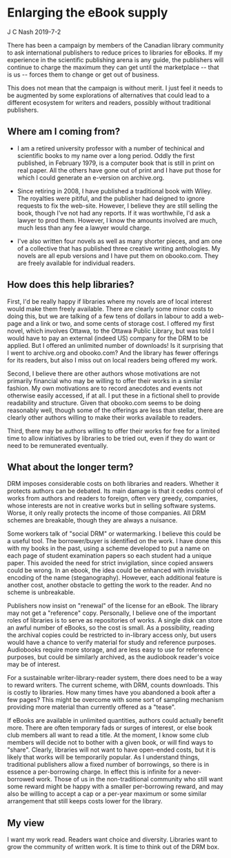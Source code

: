# Enlarging the eBook supply

J C Nash  2019-7-2

There has been a campaign by members of the Canadian library community to
ask international publishers to reduce prices to libraries for eBooks. 
If my experience in the scientific publishing arena is any guide, the
publishers will continue to charge the maximum they can get until the
marketplace -- that is us -- forces them to change or get out of business.

This does not mean that the campaign is without merit. I just feel it needs
to be augmented by some explorations of alternatives that could lead
to a different ecosystem for writers and readers, possibly without traditional
publishers.

## Where am I coming from?

- I am a retired university professor with a number of techinical and 
scientific books to my name over a long period. Oddly the first published,
in February 1979, is a computer book that is still in print on real paper.
All the others have gone out of print and I have put those for which I
could generate an e-version on archive.org.

- Since retiring in 2008, I have published a traditional book with Wiley.
The royalties were pitiful, and the publisher had deigned to ignore requests
to fix the web-site. However, I believe they are still selling the book, though
I've not had any reports. If it was worthwhile, I'd ask a lawyer to prod them.
However, I know the amounts involved are much, much less than any fee a lawyer
would charge.

- I've also written four novels as well as many shorter pieces, and am one of
a collective that has published three creative writing anthologies. My novels
are all epub versions and I have put them on obooko.com. They are freely
available for individual readers.

## How does this help libraries?

First, I'd be really happy if libraries where my novels are of local interest
would make them freely available. There are clearly some minor costs to doing this,
but we are talking of a few tens of dollars in labour to add a web-page and a link or two,
and some cents of storage cost. I offered my first novel, which involves 
Ottawa, to the Ottawa Public Library, but was told I would have to pay an
external (indeed US) company for the DRM to be applied. But I offered an
unlimited number of downloads! Is it surprising that I went to archive.org
and obooko.com? And the library has fewer offerings for its readers, but 
also I miss out on local readers being offered my work. 

Second, I believe there are other authors whose motivations are not primarily financial
who may be willing to offer their works in a similar fashion. My own motivations are to
record anecdotes and events not otherwise easily accessed, if at all. I put 
these in a fictional shell to provide readability and structure. Given that
obooko.com seems to be doing reasonably well, though some of the offerings 
are less than stellar, there are clearly other authors willing to make their 
works available to readers.

Third, there may be authors willing to offer their works for free for a limited
time to allow initiatives by libraries to be tried out, even if they do want or
need to be remunerated eventually.

## What about the longer term?

DRM imposes considerable costs on both libraries and readers. Whether it protects authors
can be debated. Its main damage is that it cedes control of
works from authors and readers to foreign, often very greedy, companies, whose 
interests are not in creative works but in selling software systems. Worse, it
only really protects the income of those companies. All DRM schemes are breakable,
though they are always a nuisance. 

Some workers talk of "social DRM" or watermarking. I believe this could be a
useful tool. The borrower/buyer is identified on the work. I have done this with
my books in the past, using a scheme developed to put a name on each page
of student examination papers so each student had a unique paper. This
avoided the need for strict invigilation, since copied answers could be wrong.
In an ebook, the idea could be enhanced with invisible encoding of the name
(steganography). However, each additional feature is another cost, another
obstacle to getting the work to the reader. And no scheme is unbreakable. 

Publishers now insist on "renewal" of the license for an eBook. The library may
not get a "reference" copy. Personally, I believe one of the important roles
of libraries is to serve as repositories of works. A single disk can store an
awful number of eBooks, so the cost is small. As a possibility, reading the
archival copies could be restricted to in-library access only, but users
would have a chance to verify material for study and reference purposes.
Audiobooks require more storage, and are less easy to use for reference purposes,
but could be similarly archived, as the audiobook reader's voice may be
of interest.

For a sustainable writer-library-reader system, there does need to be a way to
reward writers. The current scheme, with DRM, counts downloads. This is costly
to libraries. How many times have you abandoned a book after a few pages?
This might be overcome with some sort of sampling mechanism providing more
material than currently offered as a "tease". 

If eBooks are available in unlimited quantities, authors could actually benefit
more. There are often temporary fads or surges of interest, or else book club
members all want to read a title. At the moment, I know some club members will
decide not to bother with a given book, or will find ways to "share". Clearly,
libraries will not want to have open-ended costs, but it is likely that works
will be temporarily popular. As I understand things, traditional publishers 
allow a fixed number of borrowings, so there is in essence a per-borrowing
charge. In effect this is infinite for a never-borrowed work. Those of us
in the non-traditional community who still want some reward might be happy
with a smaller per-borrowing reward, and may also be willing to accept a
cap or a per-year maximum or some similar arrangement that still keeps costs
lower for the library.

## My view

I want my work read. Readers want choice and diversity. Libraries want to
grow the community of written work. It is time to think out of the DRM
box.
